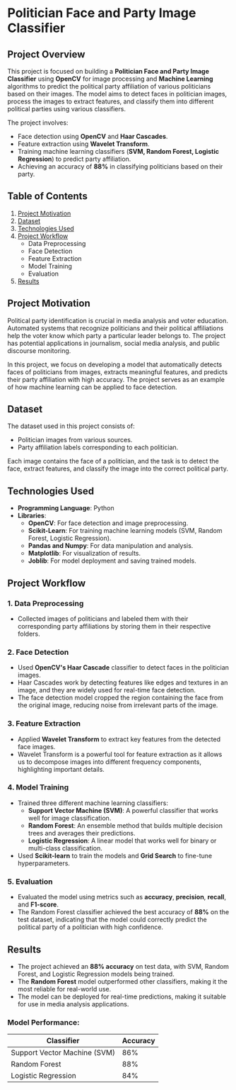 # Politician Face and Party Image Classifier

## Project Overview
This project is focused on building a **Politician Face and Party Image Classifier** using **OpenCV** for image processing and **Machine Learning** algorithms to predict the political party affiliation of various politicians based on their images. The model aims to detect faces in politician images, process the images to extract features, and classify them into different political parties using various classifiers.

The project involves:
- Face detection using **OpenCV** and **Haar Cascades**.
- Feature extraction using **Wavelet Transform**.
- Training machine learning classifiers (**SVM, Random Forest, Logistic Regression**) to predict party affiliation.
- Achieving an accuracy of **88%** in classifying politicians based on their party.

## Table of Contents
1. [Project Motivation](#project-motivation)
2. [Dataset](#dataset)
3. [Technologies Used](#technologies-used)
4. [Project Workflow](#project-workflow)
    - Data Preprocessing
    - Face Detection
    - Feature Extraction
    - Model Training
    - Evaluation
5. [Results](#results)

## Project Motivation
Political party identification is crucial in media analysis and voter education. Automated systems that recognize politicians and their political affiliations help the voter know which party a particular leader belongs to. The project has potential applications in journalism, social media analysis, and public discourse monitoring.

In this project, we focus on developing a model that automatically detects faces of politicians from images, extracts meaningful features, and predicts their party affiliation with high accuracy. The project serves as an example of how machine learning can be applied to face detection.

## Dataset
The dataset used in this project consists of:
- Politician images from various sources.
- Party affiliation labels corresponding to each politician.
  
Each image contains the face of a politician, and the task is to detect the face, extract features, and classify the image into the correct political party.

## Technologies Used
- **Programming Language**: Python
- **Libraries**:
  - **OpenCV**: For face detection and image preprocessing.
  - **Scikit-Learn**: For training machine learning models (SVM, Random Forest, Logistic Regression).
  - **Pandas and Numpy**: For data manipulation and analysis.
  - **Matplotlib**: For visualization of results.
  - **Joblib**: For model deployment and saving trained models.

## Project Workflow

### 1. Data Preprocessing
- Collected images of politicians and labeled them with their corresponding party affiliations by storing them in their respective folders.
  
### 2. Face Detection
- Used **OpenCV's Haar Cascade** classifier to detect faces in the politician images.
- Haar Cascades work by detecting features like edges and textures in an image, and they are widely used for real-time face detection.
- The face detection model cropped the region containing the face from the original image, reducing noise from irrelevant parts of the image.

### 3. Feature Extraction
- Applied **Wavelet Transform** to extract key features from the detected face images.
- Wavelet Transform is a powerful tool for feature extraction as it allows us to decompose images into different frequency components, highlighting important details.
  
### 4. Model Training
- Trained three different machine learning classifiers:
  - **Support Vector Machine (SVM)**: A powerful classifier that works well for image classification.
  - **Random Forest**: An ensemble method that builds multiple decision trees and averages their predictions.
  - **Logistic Regression**: A linear model that works well for binary or multi-class classification.
- Used **Scikit-learn** to train the models and **Grid Search** to fine-tune hyperparameters.

### 5. Evaluation
- Evaluated the model using metrics such as **accuracy**, **precision**, **recall**, and **F1-score**.
- The Random Forest classifier achieved the best accuracy of **88%** on the test dataset, indicating that the model could correctly predict the political party of a politician with high confidence.

## Results
- The project achieved an **88% accuracy** on test data, with SVM, Random Forest, and Logistic Regression models being trained.
- The **Random Forest** model outperformed other classifiers, making it the most reliable for real-world use.
- The model can be deployed for real-time predictions, making it suitable for use in media analysis applications.

### Model Performance:

| Classifier        | Accuracy |
|-------------------|----------|
| Support Vector Machine (SVM) | 86%      |
| Random Forest     | 88%      |
| Logistic Regression | 84%    |


